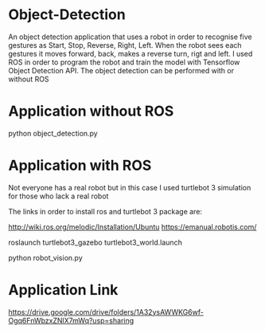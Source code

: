 # Object-Detection

An object detection application that uses a robot in order to recognise five gestures as Start, Stop, Reverse, Right, Left.
When the robot sees each gestures it moves forward, back, makes a reverse turn, rigt and left.
I used ROS in order to program the robot and train the model with Tensorflow Object Detection API.
The object detection can be performed with or without ROS

# Application without ROS

python object_detection.py

# Application with ROS

Not everyone has a real robot but in this case I used turtlebot 3 simulation for those who lack a real robot

The links in order to install ros and turtlebot 3 package are:

http://wiki.ros.org/melodic/Installation/Ubuntu
https://emanual.robotis.com/

roslaunch turtlebot3_gazebo turtlebot3_world.launch

python robot_vision.py


# Application Link
https://drive.google.com/drive/folders/1A32ysAWWKG6wf-Ogq6FnWbzxZNlX7mWq?usp=sharing
